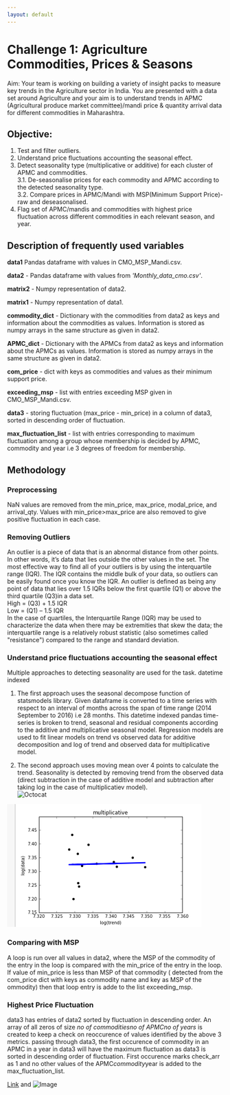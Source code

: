```yaml
---
layout: default
---
```


# Challenge 1: Agriculture Commodities, Prices & Seasons

Aim: Your team is working on building a variety of insight packs to measure key trends in the Agriculture sector in India. You are presented with a data set around Agriculture and your aim is to understand trends in APMC (Agricultural produce market committee)/mandi price & quantity arrival data for different commodities in Maharashtra.

## Objective:
  
1. Test and filter outliers.  
2. Understand price fluctuations accounting the seasonal effect.  
3. Detect seasonality type (multiplicative or additive) for each cluster of APMC and commodities.  
   3.1. De-seasonalise prices for each commodity and APMC according to the detected seasonality type.  
   3.2. Compare prices in APMC/Mandi with MSP(Minimum Support Price)- raw and deseasonalised.  
4. Flag set of APMC/mandis and commodities with highest price fluctuation across different commodities in each relevant season, and year.  

 
## Description of frequently used variables
**data1**  Pandas dataframe with values in  CMO_MSP_Mandi.csv.   
  
**data2** - Pandas dataframe with values from _'Monthly_data_cmo.csv'_.  

**matrix2** - Numpy representation of data2.   

**matrix1** - Numpy representation of data1.   

**commodity_dict** - Dictionary with the commodities from data2 as keys and information about the commodities as values. Information is stored as numpy arrays in the same structure as given in data2.   


**APMC_dict** - Dictionary with the APMCs from data2 as keys and information about the APMCs as values. Information is stored as numpy arrays in the same structure as given in data2.   


**com_price** - dict with keys as commodities and values as their minimum support price.  

**exceeding_msp** - list with entries exceeding MSP given in CMO_MSP_Mandi.csv.  

**data3** - storing fluctuation (max_price - min_price) in a column of data3, sorted in descending order of fluctuation.   

**max_fluctuation_list** - list with entries corresponding to maximum fluctuation among a group whose membership is decided by APMC, commodity and year i.e 3 degrees of freedom for membership.  

## Methodology

### Preprocessing
NaN values are removed from the min_price, max_price, modal_price, and arrival_qty. Values with min_price>max_price are also removed to give positive fluctuation in each case.  

### Removing Outliers
An outlier is a piece of data that is an abnormal distance from other points. In other words, it’s data that lies outside the other values in the set.
 The most effective way to find all of your outliers is by using the interquartile range (IQR).
 The IQR contains the middle bulk of your data, so outliers can be easily found once you know the IQR. An outlier is defined as being any point of data that lies over 1.5 IQRs below the first quartile (Q1) or above the third quartile (Q3)in a data set.  
High = (Q3) + 1.5 IQR  
Low = (Q1) – 1.5 IQR  
In the case of quartiles, the Interquartile Range (IQR) may be used to characterize the data when there may be extremities that skew the data; the interquartile range is a relatively robust statistic (also sometimes called "resistance") compared to the range and standard deviation.  

### Understand price fluctuations accounting the seasonal effect  
Multiple approaches to detecting seasonality are used for the task.  datetime indexed
1. The first approach uses the seasonal decompose function of statsmodels library. Given dataframe is converted to a time series with
respect to an interval of months across the span of time range (2014 September to 2016) i.e 28 months. This datetime indexed pandas
time-series is broken to trend, seasonal and residual components according to the additive and multiplicative  seasonal model. Regression models are used to fit linear models on trend vs observed data
for additive decomposition and log of trend and observed data for multiplicative model.  

2. The second approach uses moving mean over 4 points to calculate the trend. Seasonality is detected by removing trend from the observed data (direct subtraction in the case of additive
model and subtraction after taking log in the case of multiplicatiev model).  
![Octocat](https://assets-cdn.github.com/images/icons/emoji/octocat.png)  

![Image](/assets/pictures/regression_mult.png)

### Comparing with MSP
A loop is run over all values in data2, where the MSP of the commodity of the entry in the loop is compared with the min_price
of the entry in the loop. If value of min_price is less than MSP of that commodity ( detected from the com_price dict with keys as commodity
name and key as MSP of the ommodity) then that loop entry is adde to the list exceeding_msp.

### Highest Price Fluctuation   
data3 has entries of data2 sorted by fluctuation in descending order. An array of all zeros of size _no of commodities*no of APMC*no of years_ 
is created to keep a check on reoccurence of values identified by the above 3 metrics. passing through data3, the first occurence of commodity in an APMC in a year in data3 will have the maximum fluctuation as data3 is sorted in descending order of fluctuation.
 First occurence marks check_arr as 1 and no other values of the APMC*commodity*year is added to the max_fluctuation_list. 



[Link](url) and ![Image](https://github.com/kushagragpt99/SocialCops/tree/master/assets/pictures/regression_mult.png)
